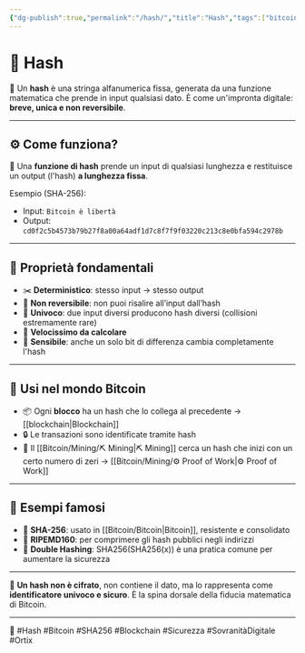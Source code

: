 ```yaml
---
{"dg-publish":true,"permalink":"/hash/","title":"Hash","tags":["bitcoin","crittografia","sicurezza","hash","blockchain"]}
---
```



# 🧩 Hash

🔐 Un **hash** è una stringa alfanumerica fissa, generata da una funzione matematica che prende in input qualsiasi dato. È come un'impronta digitale: **breve, unica e non reversibile**.

---

## ⚙️ Come funziona?

🧠 Una **funzione di hash** prende un input di qualsiasi lunghezza e restituisce un output (l'hash) **a lunghezza fissa**.

Esempio (SHA-256):  
- Input: `Bitcoin è libertà`  
- Output: `cd0f2c5b4573b79b27f8a00a64adf1d7c8f7f9f03220c213c8e0bfa594c2978b`

---

## 🔐 Proprietà fondamentali

- ✂️ **Deterministico**: stesso input → stesso output
- 🔁 **Non reversibile**: non puoi risalire all’input dall’hash
- 🧩 **Univoco**: due input diversi producono hash diversi (collisioni estremamente rare)
- 🧱 **Velocissimo da calcolare**
- 🧪 **Sensibile**: anche un solo bit di differenza cambia completamente l'hash

---

## 🔗 Usi nel mondo Bitcoin

- 📦 Ogni **blocco** ha un hash che lo collega al precedente → [[blockchain\|Blockchain]]
- 🔒 Le transazioni sono identificate tramite hash
- 🧮 Il [[Bitcoin/Mining/⛏️ Mining\|⛏️ Mining]] cerca un hash che inizi con un certo numero di zeri → [[Bitcoin/Mining/⚙️  Proof of Work\|⚙️  Proof of Work]]

---

## 🧮 Esempi famosi

- 📌 **SHA-256**: usato in [[Bitcoin/Bitcoin\|Bitcoin]], resistente e consolidato
- 🧱 **RIPEMD160**: per comprimere gli hash pubblici negli indirizzi
- 🔁 **Double Hashing**: SHA256(SHA256(x)) è una pratica comune per aumentare la sicurezza


---

🧠 **Un hash non è cifrato**, non contiene il dato, ma lo rappresenta come **identificatore univoco e sicuro**. È la spina dorsale della fiducia matematica di Bitcoin.

---

🔗 #Hash #Bitcoin #SHA256 #Blockchain #Sicurezza #SovranitàDigitale #Ortix